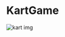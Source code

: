 # KartGame

![kart img](https://github.com/user-attachments/assets/c1728b4d-8bc1-482c-b4af-86d596508e16)

